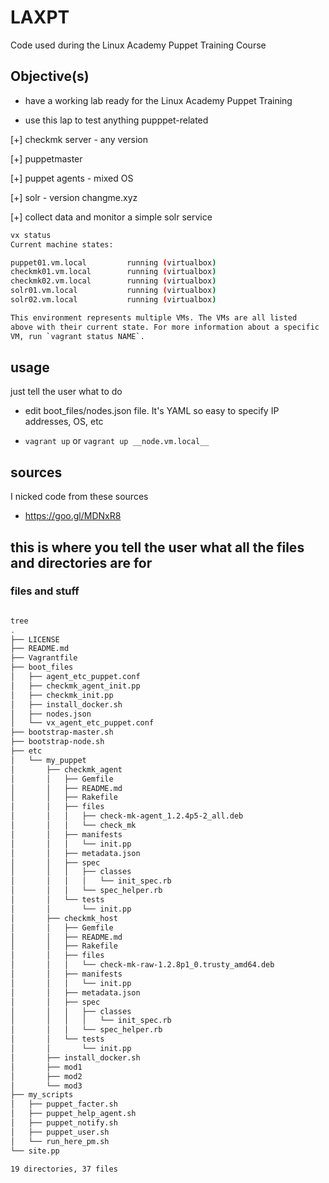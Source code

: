 # LAXPT
Code used during the Linux Academy Puppet Training Course

## Objective(s)

* have a working lab ready for the Linux Academy Puppet Training

* use this lap to test anything pupppet-related

[+] checkmk server - any version

[+] puppetmaster

[+] puppet agents - mixed OS

[+] solr - version changme.xyz

[+] collect data and monitor a simple solr service

````bash
vx status                                                                                                                                                                                                                     LAXPT
Current machine states:

puppet01.vm.local         running (virtualbox)
checkmk01.vm.local        running (virtualbox)
checkmk02.vm.local        running (virtualbox)
solr01.vm.local           running (virtualbox)
solr02.vm.local           running (virtualbox)

This environment represents multiple VMs. The VMs are all listed
above with their current state. For more information about a specific
VM, run `vagrant status NAME`.
````



## usage

just tell the user what to do

* edit boot_files/nodes.json file. It's YAML so easy to specify IP addresses, OS, etc


* `vagrant up` or `vagrant up __node.vm.local__`

## sources

I nicked code from these sources

* https://goo.gl/MDNxR8



## this is where you tell the user what all the files and directories are for

### files and stuff

````bash

tree                                                                                                                                                                                                                          LAXPT
.
├── LICENSE
├── README.md
├── Vagrantfile
├── boot_files
│   ├── agent_etc_puppet.conf
│   ├── checkmk_agent_init.pp
│   ├── checkmk_init.pp
│   ├── install_docker.sh
│   ├── nodes.json
│   └── vx_agent_etc_puppet.conf
├── bootstrap-master.sh
├── bootstrap-node.sh
├── etc
│   └── my_puppet
│       ├── checkmk_agent
│       │   ├── Gemfile
│       │   ├── README.md
│       │   ├── Rakefile
│       │   ├── files
│       │   │   ├── check-mk-agent_1.2.4p5-2_all.deb
│       │   │   └── check_mk
│       │   ├── manifests
│       │   │   └── init.pp
│       │   ├── metadata.json
│       │   ├── spec
│       │   │   ├── classes
│       │   │   │   └── init_spec.rb
│       │   │   └── spec_helper.rb
│       │   └── tests
│       │       └── init.pp
│       ├── checkmk_host
│       │   ├── Gemfile
│       │   ├── README.md
│       │   ├── Rakefile
│       │   ├── files
│       │   │   └── check-mk-raw-1.2.8p1_0.trusty_amd64.deb
│       │   ├── manifests
│       │   │   └── init.pp
│       │   ├── metadata.json
│       │   ├── spec
│       │   │   ├── classes
│       │   │   │   └── init_spec.rb
│       │   │   └── spec_helper.rb
│       │   └── tests
│       │       └── init.pp
│       ├── install_docker.sh
│       ├── mod1
│       ├── mod2
│       └── mod3
├── my_scripts
│   ├── puppet_facter.sh
│   ├── puppet_help_agent.sh
│   ├── puppet_notify.sh
│   ├── puppet_user.sh
│   └── run_here_pm.sh
└── site.pp

19 directories, 37 files
````
